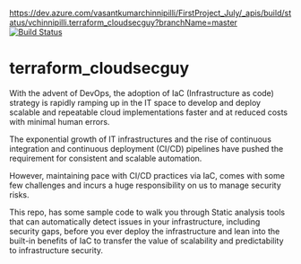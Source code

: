 https://dev.azure.com/vasantkumarchinnipilli/FirstProject_July/_apis/build/status/vchinnipilli.terraform_cloudsecguy?branchName=master [![Build Status](https://dev.azure.com/vasantkumarchinnipilli/FirstProject_July/_apis/build/status/vchinnipilli.terraform_cloudsecguy?branchName=master)](https://dev.azure.com/vasantkumarchinnipilli/FirstProject_July/_build/latest?definitionId=10&branchName=master)


# terraform_cloudsecguy

With the advent of DevOps, the adoption of IaC (Infrastructure as code) strategy is rapidly ramping up in the IT space to develop and deploy scalable and repeatable cloud implementations faster and at reduced costs with minimal human errors.  

The exponential growth of IT infrastructures and the rise of continuous integration and continuous deployment (CI/CD) pipelines have pushed the requirement for consistent and scalable automation. 

However, maintaining pace with CI/CD practices via IaC, comes with some few challenges and incurs a huge responsibility on us to manage security risks.

This repo, has some sample code to walk you through Static analysis tools that can automatically detect issues in your infrastructure, including security gaps, before you ever deploy the infrastructure and lean into the built-in benefits of IaC to transfer the value of scalability and predictability to infrastructure security.
